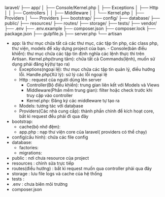 laravel/
├── app/
│ ├── Console/Kernel.php
│ ├── Exceptions
│ ├── Http
│ │ ├── Controllers
│ │ ├── Middleware
│ │ └── Kernel.php
│ ├── Providers
│ └── Providers
├── bootstrap/
├── config/
├── database/
├── public/
├── resources/
├── routes/
├── storage/
├── tests/
├── vendor/
├── .env
├── .env.example
├── composer.json
├── composer.lock
├── package.json
├── gulpfile.js
├── server.php
└── artisan

- app: là thư mục chứa tất cả các thư mục, các tập tin php, các class php, thư viện, models để xây dựng project của bạn. - Console(bản điều khiển): thư mục chứa các tập tin định nghĩa các lệnh thực thi trên Artisan.
  Kernel.php(trung tâm): chứa tất cả Commands(lệnh), muốn sử dụng phải đăng ký(tự tạo ra)
  - Exceptions(ngoại lệ): thư mục chứa các tập tin quản lý, điều hướng lỗi.
    Handle.php(Xử lý): sử lý các lỗi ngoại lệ
  - Http : request của người dùng lên server
    - Controller(Bộ điều khiển): trung gian liên kết với Models và Views
    - Middleware(Phần mềm trung gian): filter hoặc check trước khi truy cập vào controller
    - Kernel.php: Đăng ký các middleware tự tạo ra
  - Models: tương tác với database
  - Providers(Các nhà cung cấp): thành phần chính để kích hoạt core, bất kì request đều phải đi qua đây
- bootstrap:
  - cache(bộ nhớ đệm):
  - app.php : nạp thư viện core của laravel( providers có thể chạy)
- config(cấu hình): chứa các file config
- database:
  - factories:
  - migrations:
- public : nơi chưa resource của project
- resources : chỉnh sửa trực tiếp
- routes(điều hướng) : bất kì request muốn qua controller phải qua đây
- storage : lưu file logs và cache của hệ thống
- tests :
- .env : chưa biên môi trường
- composer.json
